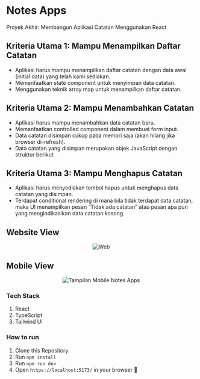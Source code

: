# Notes Apps

Proyek Akhir: Membangun Aplikasi Catatan Menggunakan React

## Kriteria Utama 1: Mampu Menampilkan Daftar Catatan

- Aplikasi harus mampu menampilkan daftar catatan dengan data awal (initial data) yang telah kami sediakan.
- Memanfaatkan state component untuk menyimpan data catatan.
- Menggunakan teknik array map untuk menampilkan daftar catatan.

## Kriteria Utama 2: Mampu Menambahkan Catatan

- Aplikasi harus mampu menambahkan data catatan baru.
- Memanfaatkan controlled component dalam membuat form input.
- Data catatan disimpan cukup pada memori saja (akan hilang jika browser di-refresh).
- Data catatan yang disimpan merupakan objek JavaScript dengan struktur berikut

## Kriteria Utama 3: Mampu Menghapus Catatan

- Aplikasi harus menyediakan tombol hapus untuk menghapus data catatan yang disimpan.
- Terdapat conditional rendering di mana bila tidak terdapat data catatan, maka UI menampilkan pesan “Tidak ada catatan” atau pesan apa pun yang mengindikasikan data catatan kosong.

## Website View

<p align="center">
    <img src="https://i.ibb.co.com/WGfZjRd/Web.png" alt="Web">
</p>

## Mobile View

<p align="center">
    <img src="https://i.ibb.co.com/MS0t88V/Tampilan-Mobile-Notes-Apps.png" alt="Tampilan Mobile Notes Apps">
</p>

### Tech Stack

1. React
2. TypeScript
3. Tailwind UI

### How to run

1. Clone this Repository
2. Run `npm install`
3. Run `npm run dev`
4. Open `https://localhost:5173/` in your browser 🚀
